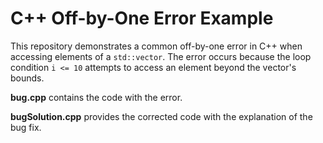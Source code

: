 # C++ Off-by-One Error Example
This repository demonstrates a common off-by-one error in C++ when accessing elements of a `std::vector`.  The error occurs because the loop condition `i <= 10` attempts to access an element beyond the vector's bounds. 

**bug.cpp** contains the code with the error.

**bugSolution.cpp** provides the corrected code with the explanation of the bug fix.